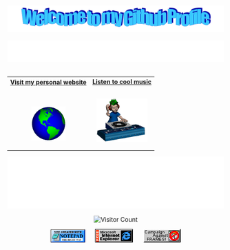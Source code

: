 <!-- "Hero" Header -->
<div align="center">
  <img src="images/welcome.png?raw=true" style="max-width: 100%;" alt="Welcome to my Github Profile" />
  <br />
  <br />
  <img height="50" alt="My Name is Anton and I like PHP" src="images/personal_note.svg" />
  <br />
  <br />

</div>

<!-- Social -->
<table width="100%" align="center">
<tr>
<td align="center">
<a href="https://anton-seban.s3.ap-south-1.amazonaws.com/rezume-master/index.html#section-home">
<strong>Visit my personal website </strong>
<br />
<br />
<br />

<p>

<img alt="Globe" height="80" src="images/globe.gif">
</a>
</p>

</td>


<td align="center">
<a href="https://youtu.be/e8n1qDeAFtU">
<strong>Listen to cool music</strong>
<br />
<br />


<p>
<img height="100" alt="Music" src="images/music.gif"> 
</a>
</p>

</td>
</tr>
</table>

<!-- <div align="center">
<a href="https://github.com/antonsebastian/antonsebastian/issues/62#issuecomment-new"><img src="images/guestbook.svg"></a> 
</div> -->

<!-- Guestbook -->
<!-- | Name | Date | Message |
|---|---|---|
| <a href="https://github.com/BE-Pierzchala"><img width="24" src="https://avatars.githubusercontent.com/u/67645796?s=24&u=f9f468bf6b2f2c1e303eaada5cae3aeae72cc558&v=4" alt="BE-Pierzchala" /> BE-Pierzchala</a> |2/5/2023, 5:34:08 PM|Keep up the great work!|
| <a href="https://github.com/devxyzr"><img width="24" src="https://avatars.githubusercontent.com/u/99299512?s=24&u=9c8204e65cdccf34b49ce68350a9e058ef547855&v=4" alt="devxyzr" /> devxyzr</a> |1/31/2023, 9:44:33 PM|Hello|
| <a href="https://github.com/YaoSiQian"><img width="24" src="https://avatars.githubusercontent.com/u/29835749?s=24&v=4" alt="YaoSiQian" /> YaoSiQian</a> |1/28/2023, 2:57:50 PM|跨越长城，走向世界！<br />Across the Great Wall we can reach every corner in the world|
| <a href="https://github.com/krishnapriya-n"><img width="24" src="https://avatars.githubusercontent.com/u/101842284?s=24&u=4f0896da3c4d5201dea78128de97c8234c7ca8c2&v=4" alt="krishnapriya-n" /> krishnapriya-n</a> |1/22/2023, 7:41:55 AM|amazing 😎|
| <a href="https://github.com/ToguDV"><img width="24" src="https://avatars.githubusercontent.com/u/45081449?s=24&v=4" alt="ToguDV" /> ToguDV</a> |1/20/2023, 9:32:38 PM|hiiiiii| -->
<!-- /Guestbook -->

<!-- Footer -->

<div align="center">

<img height="120" alt="Thanks for visiting me" width="100%" src="https://raw.githubusercontent.com/antonsebastian/antonsebastian/master/images/marquee.svg" />
<br />

![Visitor Count](https://profile-counter.glitch.me/antonsebastian/count.svg)


<img src="https://raw.githubusercontent.com/antonsebastian/antonsebastian/master/images/notepad.gif" alt="Site created with Notepad" height="30" />
<!-- "margin-right: whatever;" -->
<span>&nbsp;&nbsp;&nbsp;&nbsp;</span>  
<img src="https://raw.githubusercontent.com/antonsebastian/antonsebastian/master/images/ie_logo.gif" alt="Microsoft Internet Explorer" />
<span>&nbsp;&nbsp;&nbsp;&nbsp;</span>  
<img src="https://raw.githubusercontent.com/antonsebastian/antonsebastian/master/images/noframes.gif" alt="Microsoft Internet Explorer" />

</div>
